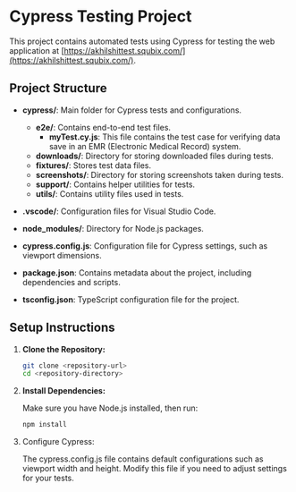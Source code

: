 


# Cypress Testing Project

This project contains automated tests using Cypress for testing the web application at [https://akhilshittest.squbix.com/](https://akhilshittest.squbix.com/).

## Project Structure

- **cypress/**: Main folder for Cypress tests and configurations.
  - **e2e/**: Contains end-to-end test files.
    - **myTest.cy.js**: This file contains the test case for verifying data save in an EMR (Electronic Medical Record) system.
  - **downloads/**: Directory for storing downloaded files during tests.
  - **fixtures/**: Stores test data files.
  - **screenshots/**: Directory for storing screenshots taken during tests.
  - **support/**: Contains helper utilities for tests.
  - **utils/**: Contains utility files used in tests.

- **.vscode/**: Configuration files for Visual Studio Code.

- **node_modules/**: Directory for Node.js packages.

- **cypress.config.js**: Configuration file for Cypress settings, such as viewport dimensions.

- **package.json**: Contains metadata about the project, including dependencies and scripts.

- **tsconfig.json**: TypeScript configuration file for the project.

## Setup Instructions

1. **Clone the Repository:**
   ```bash
   git clone <repository-url>
   cd <repository-directory>
2. **Install Dependencies:** 

    Make sure you have Node.js installed, then run:
    ```bash
    npm install
3. Configure Cypress:

    The cypress.config.js file contains default configurations such as viewport width and height.
    Modify this file if you need to adjust settings for your tests.